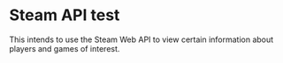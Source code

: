 # Steam API test

This intends to use the Steam Web API to view certain information about players
and games of interest.
